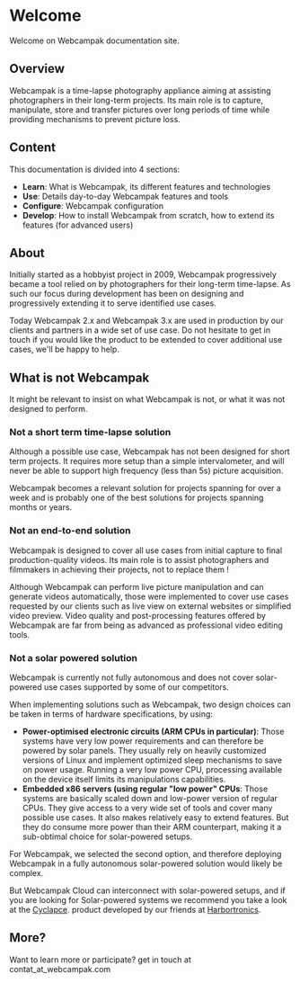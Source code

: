 # Welcome

Welcome on Webcampak documentation site.

## Overview

Webcampak is a time-lapse photography appliance aiming at assisting photographers in their long-term projects. Its main role is to capture, manipulate, store and transfer pictures over long periods of time while providing mechanisms to prevent picture loss.

## Content

This documentation is divided into 4 sections:

* __Learn__: What is Webcampak, its different features and technologies
* __Use__: Details day-to-day Webcampak features and tools
* __Configure__: Webcampak configuration
* __Develop__: How to install Webcampak from scratch, how to extend its features (for advanced users)
 
## About

Initially started as a hobbyist project in 2009, Webcampak progressively became a tool relied on by photographers for their long-term time-lapse. As such our focus during development has been on designing and progressively extending it to serve identified use cases.

Today Webcampak 2.x and Webcampak 3.x are used in production by our clients and partners in a wide set of use case. Do not hesitate to get in touch if you would like the product to be extended to cover additional use cases, we'll be happy to help.

## What is not Webcampak

It might be relevant to insist on what Webcampak is not, or what it was not designed to perform.

### Not a short term time-lapse solution

Although a possible use case, Webcampak has not been designed for short term projects. It requires more setup than a simple intervalometer, and will never be able to support high frequency (less than 5s) picture acquisition. 

Webcampak becomes a relevant solution for projects spanning for over a week and is probably one of the best solutions for projects spanning months or years.

### Not an end-to-end solution

Webcampak is designed to cover all use cases from initial capture to final production-quality videos. Its main role is to assist photographers and filmmakers in achieving their projects, not to replace them !

Although Webcampak can perform live picture manipulation and can generate videos automatically, those were implemented to cover use cases requested by our clients such as live view on external websites or simplified video preview. Video quality and post-processing features offered by Webcampak are far from being as advanced as professional video editing tools.

### Not a solar powered solution

Webcampak is currently not fully autonomous and does not cover solar-powered use cases supported by some of our competitors. 

When implementing solutions such as Webcampak, two design choices can be taken in terms of hardware specifications, by using:

* __Power-optimised electronic circuits (ARM CPUs in particular)__: Those systems have very low power requirements and can therefore be powered by solar panels. They usually rely on heavily customized versions of Linux and implement optimized sleep mechanisms to save on power usage. Running a very low power CPU, processing available on the device itself limits its manipulations capabilities.
* __Embedded x86 servers (using regular "low power" CPUs__: Those systems are basically scaled down and low-power version of regular CPUs. They give access to a very wide set of tools and cover many possible use cases. It also makes relatively easy to extend features. But they do consume more power than their ARM counterpart, making it a sub-obtimal choice for solar-powered setups.

For Webcampak, we selected the second option, and therefore deploying Webcampak in a fully autonomous solar-powered solution would likely be complex.

But Webcampak Cloud can interconnect with solar-powered setups, and if you are looking for Solar-powered systems we recommend you take a look at the [Cyclapce](http://cyclapse.com/). product developed by our friends at [Harbortronics](https://www.harbortronics.com/).

## More?

Want to learn more or participate? get in touch at contat_at_webcampak.com
